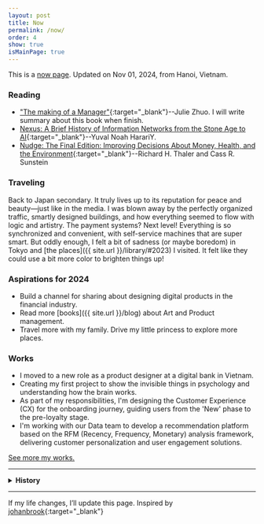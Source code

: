 ```yaml
---
layout: post
title: Now
permalink: /now/
order: 4
show: true
isMainPage: true
---
```


This is a <a href="https://nownownow.com/about" class="evidence">now page</a>. Updated on Nov 01, 2024, from Hanoi, Vietnam.

### Reading

- ["The making of a Manager"](https://www.juliezhuo.com/book/manager.html){:target="_blank"}--Julie Zhuo. I will write summary about this book when finish.
- [Nexus: A Brief History of Information Networks from the Stone Age to AI](https://www.amazon.com/Nexus-Brief-History-Information-Networks/dp/059373422X){:target="_blank"}--Yuval Noah HarariY.
- [Nudge: The Final Edition: Improving Decisions About Money, Health, and the Environment](https://www.amazon.com/Nudge-Final-Richard-H-Thaler/dp/014313700X/){:target="_blank"}--Richard H. Thaler and Cass R. Sunstein

### Traveling

Back to Japan secondary. It truly lives up to its reputation for peace and beauty—just like in the media. I was blown away by the perfectly organized traffic, smartly designed buildings, and how everything seemed to flow with logic and artistry. The payment systems? Next level! Everything is so synchronized and convenient, with self-service machines that are super smart. But oddly enough, I felt a bit of sadness (or maybe boredom) in Tokyo and [the places]({{ site.url }}/library/#2023) I visited. It felt like they could use a bit more color to brighten things up!

### Aspirations for 2024

- Build a channel for sharing about designing digital products in the financial industry.
- Read more [books]({{ site.url }}/blog) about Art and Product management.
- Travel more with my family. Drive my little princess to explore more places.

### Works

- I moved to a new role as a product designer at a digital bank in Vietnam.
- Creating my first project to show the invisible things in psychology and understanding how the brain works.
- As part of my responsibilities, I'm designing the Customer Experience (CX) for the onboarding journey, guiding users from the 'New' phase to the pre-loyalty stage. 
- I'm working with our Data team to develop a recommendation platform based on the RFM (Recency, Frequency, Monetary) analysis framework, delivering customer personalization and user engagement solutions.

<span><a href="{{site.baseurl}}/projects">See more my works.</a></span>

---

<details>
<summary><b>History</b></summary>
<h4> 2023 </h4>
<h5>Traveling</h5>
I visited Japan in November 2023 to join Coldplay's Liveshow <a href="https://www.instagram.com/p/CzdpDekxlcL/?utm_source=ig_web_copy_link&igsh=MzRlODBiNWFlZA==" target="blank">Music of the Spheres World Tour</a> - they're my favorite band. I felt and enjoyed that moment, so great, and Oh Yeahhh 🙌.
<h5>Works</h5>
<ul>
    <li><a href="https://ready.io" target="blank">Ready.io</a> project lauched.</li>
    <li>Design a Banking service for Household merchants in Vietnam.</li>
</ul>
<h4> 2022 </h4>
<h5>Works</h5>
<ul>
    <li>Head of Design at <a href="https://ready.io" target="blank">Ready.io</a>, led team to build a mobile app and we achieved <b>#6</b> Day-rank on Product Hunt, <a href="https://twitter.com/goreadyio/status/1614975003426004995?s=61&t=yUPsxF7rg_NPgVMM0pMJbQ" target="blank">see detail</a></li>
    <li><a href="https://www.good-designawards.com/award-details.html?award=49960" target="blank">Techcombank Mobile - Good Design Award 2022 🏅</a>. Proud to be a part of this achievement.</li>
    <li>Design experience for Bill & Payment services in <a href="https://techcombank.com/khach-hang-ca-nhan/ngan-hang-truc-tuyen/ngan-hang-so/techcombank-mobile" target="blank">Techcombank</a>, serving millions of people in Vietnam.</li>
    <li>Designed UX for <a href="{{site.baseurl}}/projects/2022-04-09-credit-card-instalment" target="blank">Instalment Online 💳</a> and kept Product team stays focused on the omnichannel services experience, increased more 800% of new users and gained > $40m revenue.</li>
    <li>Defined Data modeling and Designed UX for Techcombank rewind feature-based data insights <a href="{{site.baseurl}}/projects/2022-12-09-mobile-banking-rewind" target="blank">⏪ Rewind 2022</a>, tell customers about their financial life in a year.</li>
    <li>Designed UX for first digital red envelope feature <a href="{{site.baseurl}}/projects/2022-11-09-mobile-banking-lixi" target="blank">🧧 Li xi</a>, an innovative solution for customers with traditional and digital experiences seamlessly.</li>
    <li>Built a lab to conduct UX Research with Design team, conducted Usability Testing sessions with a hundred participants, and the IDI interviewing sessions.</li>
</ul>
</details>

---

If my life changes, I’ll update this page.
Inspired by [johanbrook](https://johanbrook.com/now/){:target="_blank"}
